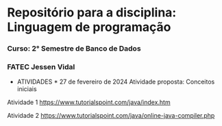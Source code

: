 # Repositório para a disciplina: Linguagem de programação
### Curso: 2° Semestre de Banco de Dados
### FATEC Jessen Vidal

* ATIVIDADES *
27 de fevereiro de 2024
Atividade proposta: Conceitos iniciais

Atividade 1
https://www.tutorialspoint.com/java/index.htm

Atividade 2
https://www.tutorialspoint.com/java/online-java-compiler.php
